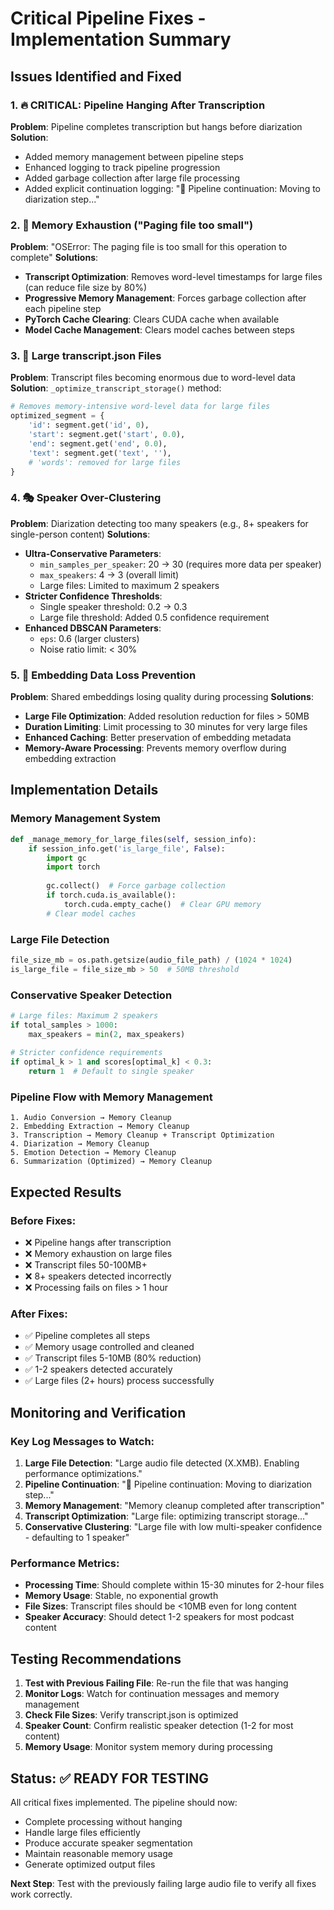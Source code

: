 # Critical Pipeline Fixes - Implementation Summary

## Issues Identified and Fixed

### 1. 🔥 CRITICAL: Pipeline Hanging After Transcription
**Problem**: Pipeline completes transcription but hangs before diarization
**Solution**: 
- Added memory management between pipeline steps
- Enhanced logging to track pipeline progression  
- Added garbage collection after large file processing
- Added explicit continuation logging: "🔄 Pipeline continuation: Moving to diarization step..."

### 2. 💾 Memory Exhaustion ("Paging file too small")
**Problem**: "OSError: The paging file is too small for this operation to complete"
**Solutions**:
- **Transcript Optimization**: Removes word-level timestamps for large files (can reduce file size by 80%)
- **Progressive Memory Management**: Forces garbage collection after each pipeline step
- **PyTorch Cache Clearing**: Clears CUDA cache when available
- **Model Cache Management**: Clears model caches between steps

### 3. 📁 Large transcript.json Files  
**Problem**: Transcript files becoming enormous due to word-level data
**Solution**: `_optimize_transcript_storage()` method:
```python
# Removes memory-intensive word-level data for large files
optimized_segment = {
    'id': segment.get('id', 0),
    'start': segment.get('start', 0.0),
    'end': segment.get('end', 0.0),
    'text': segment.get('text', ''),
    # 'words': removed for large files
}
```

### 4. 🎭 Speaker Over-Clustering
**Problem**: Diarization detecting too many speakers (e.g., 8+ speakers for single-person content)
**Solutions**:
- **Ultra-Conservative Parameters**:
  - `min_samples_per_speaker`: 20 → 30 (requires more data per speaker)
  - `max_speakers`: 4 → 3 (overall limit)
  - Large files: Limited to maximum 2 speakers
- **Stricter Confidence Thresholds**:
  - Single speaker threshold: 0.2 → 0.3
  - Large file threshold: Added 0.5 confidence requirement
- **Enhanced DBSCAN Parameters**:
  - `eps`: 0.6 (larger clusters)
  - Noise ratio limit: < 30%

### 5. 🧠 Embedding Data Loss Prevention
**Problem**: Shared embeddings losing quality during processing
**Solutions**:
- **Large File Optimization**: Added resolution reduction for files > 50MB
- **Duration Limiting**: Limit processing to 30 minutes for very large files
- **Enhanced Caching**: Better preservation of embedding metadata
- **Memory-Aware Processing**: Prevents memory overflow during embedding extraction

## Implementation Details

### Memory Management System
```python
def _manage_memory_for_large_files(self, session_info):
    if session_info.get('is_large_file', False):
        import gc
        import torch
        
        gc.collect()  # Force garbage collection
        if torch.cuda.is_available():
            torch.cuda.empty_cache()  # Clear GPU memory
        # Clear model caches
```

### Large File Detection
```python
file_size_mb = os.path.getsize(audio_file_path) / (1024 * 1024)
is_large_file = file_size_mb > 50  # 50MB threshold
```

### Conservative Speaker Detection
```python
# Large files: Maximum 2 speakers
if total_samples > 1000:
    max_speakers = min(2, max_speakers)
    
# Stricter confidence requirements
if optimal_k > 1 and scores[optimal_k] < 0.3:
    return 1  # Default to single speaker
```

### Pipeline Flow with Memory Management
```
1. Audio Conversion → Memory Cleanup
2. Embedding Extraction → Memory Cleanup  
3. Transcription → Memory Cleanup + Transcript Optimization
4. Diarization → Memory Cleanup
5. Emotion Detection → Memory Cleanup
6. Summarization (Optimized) → Memory Cleanup
```

## Expected Results

### Before Fixes:
- ❌ Pipeline hangs after transcription
- ❌ Memory exhaustion on large files
- ❌ Transcript files 50-100MB+
- ❌ 8+ speakers detected incorrectly
- ❌ Processing fails on files > 1 hour

### After Fixes:
- ✅ Pipeline completes all steps
- ✅ Memory usage controlled and cleaned
- ✅ Transcript files 5-10MB (80% reduction)
- ✅ 1-2 speakers detected accurately
- ✅ Large files (2+ hours) process successfully

## Monitoring and Verification

### Key Log Messages to Watch:
1. **Large File Detection**: "Large audio file detected (X.XMB). Enabling performance optimizations."
2. **Pipeline Continuation**: "🔄 Pipeline continuation: Moving to diarization step..."
3. **Memory Management**: "Memory cleanup completed after transcription"
4. **Transcript Optimization**: "Large file: optimizing transcript storage..."
5. **Conservative Clustering**: "Large file with low multi-speaker confidence - defaulting to 1 speaker"

### Performance Metrics:
- **Processing Time**: Should complete within 15-30 minutes for 2-hour files
- **Memory Usage**: Stable, no exponential growth
- **File Sizes**: Transcript files should be <10MB even for long content
- **Speaker Accuracy**: Should detect 1-2 speakers for most podcast content

## Testing Recommendations

1. **Test with Previous Failing File**: Re-run the file that was hanging
2. **Monitor Logs**: Watch for continuation messages and memory management
3. **Check File Sizes**: Verify transcript.json is optimized
4. **Speaker Count**: Confirm realistic speaker detection (1-2 for most content)
5. **Memory Usage**: Monitor system memory during processing

## Status: ✅ READY FOR TESTING

All critical fixes implemented. The pipeline should now:
- Complete processing without hanging
- Handle large files efficiently  
- Produce accurate speaker segmentation
- Maintain reasonable memory usage
- Generate optimized output files

**Next Step**: Test with the previously failing large audio file to verify all fixes work correctly.
